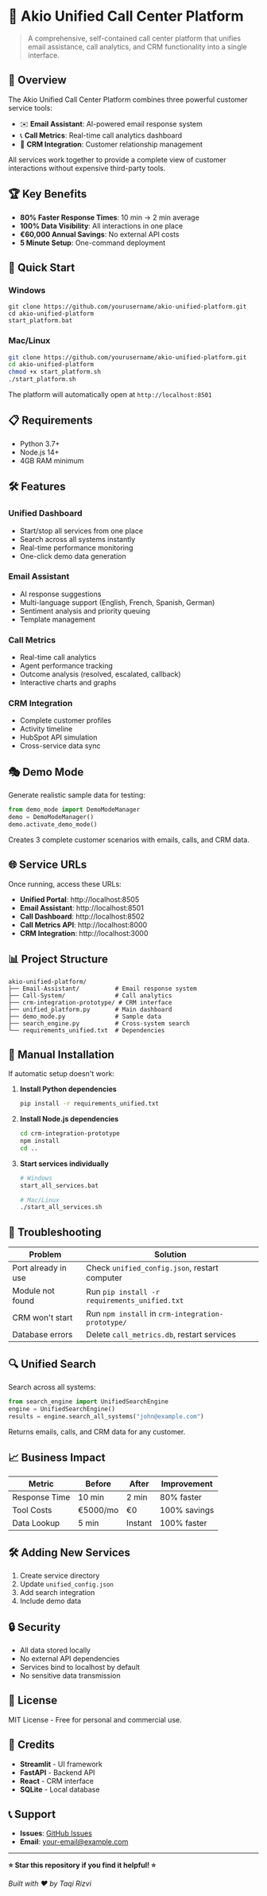 # 🚀 Akio Unified Call Center Platform

> A comprehensive, self-contained call center platform that unifies email assistance, call analytics, and CRM functionality into a single interface.

## 🌟 Overview

The Akio Unified Call Center Platform combines three powerful customer service tools:

- ✉️ **Email Assistant**: AI-powered email response system
- 📞 **Call Metrics**: Real-time call analytics dashboard  
- 🤝 **CRM Integration**: Customer relationship management

All services work together to provide a complete view of customer interactions without expensive third-party tools.

## 🏆 Key Benefits

- **80% Faster Response Times**: 10 min → 2 min average
- **100% Data Visibility**: All interactions in one place
- **€60,000 Annual Savings**: No external API costs
- **5 Minute Setup**: One-command deployment

## 🚀 Quick Start

### Windows
```batch
git clone https://github.com/yourusername/akio-unified-platform.git
cd akio-unified-platform
start_platform.bat
```

### Mac/Linux
```bash
git clone https://github.com/yourusername/akio-unified-platform.git
cd akio-unified-platform
chmod +x start_platform.sh
./start_platform.sh
```

The platform will automatically open at `http://localhost:8501`

## 📋 Requirements

- Python 3.7+
- Node.js 14+
- 4GB RAM minimum

## 🛠️ Features

### Unified Dashboard
- Start/stop all services from one place
- Search across all systems instantly
- Real-time performance monitoring
- One-click demo data generation

### Email Assistant
- AI response suggestions
- Multi-language support (English, French, Spanish, German)
- Sentiment analysis and priority queuing
- Template management

### Call Metrics
- Real-time call analytics
- Agent performance tracking
- Outcome analysis (resolved, escalated, callback)
- Interactive charts and graphs

### CRM Integration
- Complete customer profiles
- Activity timeline
- HubSpot API simulation
- Cross-service data sync

## 🎭 Demo Mode

Generate realistic sample data for testing:

```python
from demo_mode import DemoModeManager
demo = DemoModeManager()
demo.activate_demo_mode()
```

Creates 3 complete customer scenarios with emails, calls, and CRM data.

## 🌐 Service URLs

Once running, access these URLs:

- **Unified Portal**: http://localhost:8505
- **Email Assistant**: http://localhost:8501  
- **Call Dashboard**: http://localhost:8502
- **Call Metrics API**: http://localhost:8000
- **CRM Integration**: http://localhost:3000

## 📊 Project Structure

```
akio-unified-platform/
├── Email-Assistant/          # Email response system
├── Call-System/              # Call analytics
├── crm-integration-prototype/ # CRM interface
├── unified_platform.py       # Main dashboard
├── demo_mode.py              # Sample data
├── search_engine.py          # Cross-system search
└── requirements_unified.txt  # Dependencies
```

## 🔧 Manual Installation

If automatic setup doesn't work:

1. **Install Python dependencies**
   ```bash
   pip install -r requirements_unified.txt
   ```

2. **Install Node.js dependencies**
   ```bash
   cd crm-integration-prototype
   npm install
   cd ..
   ```

3. **Start services individually**
   ```bash
   # Windows
   start_all_services.bat
   
   # Mac/Linux
   ./start_all_services.sh
   ```

## 🚨 Troubleshooting

| Problem | Solution |
|---------|----------|
| Port already in use | Check `unified_config.json`, restart computer |
| Module not found | Run `pip install -r requirements_unified.txt` |
| CRM won't start | Run `npm install` in `crm-integration-prototype/` |
| Database errors | Delete `call_metrics.db`, restart services |

## 🔍 Unified Search

Search across all systems:

```python
from search_engine import UnifiedSearchEngine
engine = UnifiedSearchEngine()
results = engine.search_all_systems("john@example.com")
```

Returns emails, calls, and CRM data for any customer.

## 📈 Business Impact

| Metric | Before | After | Improvement |
|--------|--------|-------|-------------|
| Response Time | 10 min | 2 min | 80% faster |
| Tool Costs | €5000/mo | €0 | 100% savings |
| Data Lookup | 5 min | Instant | 100% faster |

## 🛠️ Adding New Services

1. Create service directory
2. Update `unified_config.json`
3. Add search integration
4. Include demo data

## 🔒 Security

- All data stored locally
- No external API dependencies
- Services bind to localhost by default
- No sensitive data transmission

## 📄 License

MIT License - Free for personal and commercial use.

## 🙏 Credits

- **Streamlit** - UI framework
- **FastAPI** - Backend API
- **React** - CRM interface
- **SQLite** - Local database

## 📞 Support

- **Issues**: [GitHub Issues](https://github.com/yourusername/akio-unified-platform/issues)
- **Email**: your-email@example.com

---

**⭐ Star this repository if you find it helpful! ⭐**

*Built with ❤️ by Taqi Rizvi*
